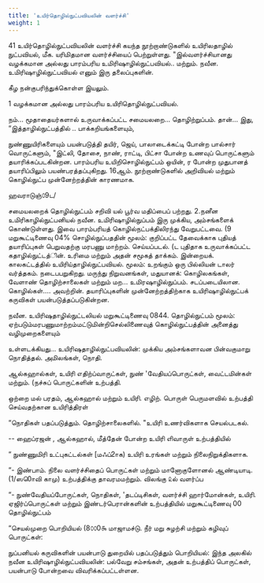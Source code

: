 ```yaml
---
title: 'உயிர்தொழில்நுட்பவியலின்‌ வளர்ச்சி'
weight: 1
---
```




41 உயிர்தொழில்நுட்பவியலின்‌ வளர்ச்சி கயந்த நூற்றாண்டுகளில்‌ உயிரிலதாழில்‌ நுட்பவியல்‌, மீக. யரிமிதமான வளர்ச்சியைப்‌ பெற்றுள்ளது. "இல்வளர்ச்சியானது வழக்கமான அல்லது பாரம்பரிய உமிரிஷாழில்நுட்பவியல்‌.. மற்றும்‌. நவீன. உமிரிஷாழில்நுட்பவியல்‌ எனும்‌ இரு தலைப்புகளின்‌.

கீழ நன்குபரிந்துக்கொள்ள இயலும்‌.

1 வழக்கமான அல்லது பாரம்பரிய உயிரிதொழில்நுட்பவியல்‌.

நம்‌... மூதாதையர்களால்‌ உருவாக்கப்பட்ட சமையலறை... தொழிற்றுப்பம்‌. தான்‌... இது, “இத்தாழில்நுட்பத்தில்‌ .. பாக்கறியங்களையும்‌,

நுண்ணுயிரிகளையும்‌ பயன்படுத்தி தயிர்‌, ஜெய்‌, பாலாடைக்கட்டி போன்ற பால்சார்‌ வொருட்களும்‌, "இட்லி, தோசை, நாண்‌, ராட்டி, பிட்சா போன்ற உணவுப்‌ பொருட்களும்‌ தயாரிக்கப்படகின்றன. பாரம்பரிய உயிறிசொழில்நுட்பம்‌ ஒயின்‌, ர போன்ற முதுபானத்‌ தயாரிப்பிலும்‌ பயண்பரத்தப்புகிறது. 16ஆம்‌. நூற்றாண்டுகளில்‌ அறிவியல்‌ மற்றும்‌ கொழில்நுட்ப முன்னேற்றத்தின்‌ காரணமாக.


ஹவராடுஞ்௦9ட/

சமையலறைக்‌ தொழில்நுட்பம்‌ சறிவி  யல்‌ பூர்வ மதிப்பைப்‌ பற்றது. 2.நனீன உமிரிகாழில்நுட்பனியல்‌ நவீன. உமிரிஷாழில்நுப்பம்‌ இரு முக்கிய, அம்சங்களைக்‌ கொண்டுள்ளது. இவை பாரம்பரியத்‌ கொழில்நட்பக்திலிரந்து வேறுபட்டவை. (9 மறுகூட்டிணைவு 04% சொழில்நுப்பததின்‌ மூலம்‌: குறிப்பட்ட தேவைக்காக புதியத்‌ தயாரிப்புகள்‌ பெறுவதற்கு மரபணு மாற்றம்‌. செய்யப்படல்‌. (ட புதிதாக உருவாக்கப்பட்ட கதாழில்நுட்டத்ின்‌. உரிமை மற்றும்‌ அதன்‌ சமூகத்‌ தாக்கம்‌. இன்றையக்‌. காலகட்டத்தில்‌ உயிரிய்தாழில்நுட்பவியல்‌. மூலம்‌: உறங்கும்‌ ஒரு பில்லியன்‌ டாலர்‌ வர்த்தகம்‌. நடைபபறுகிறது. மருந்து நிறுவனங்கள்‌, மதுயானக்‌: கொழிலகங்கள்‌, வேளாண்‌ தொழிற்சாலைகள்‌ மற்றும்‌ மற... உமிரஷாழில்நுப்பம்‌. சடப்படையிலான. கொழில்கள்‌.... அவற்றின்‌. தயாரிப்புகளின்‌ முன்னேற்றத்திற்காக உயிரிஷாழில்நுட்பக்‌ கருவிகள்‌ பயன்படுத்தப்படுகின்றன.

நவீன. உயிரிஷதாழில்நுட்டலியல்‌ மறுகூட்டிணைவு 0844. தொழில்நுட்பம்‌ மூலம்‌: ஏற்படும்மரபணுமாற்றம்மட்டுமின்றிசெல்லிணைவுத்‌ கொழில்நுட்பத்தின்‌ அனைத்து வழிமுறைகளையும்‌

உள்ளடக்கியது... உயிரிஷதாழில்நுட்பவியலின்‌: முக்கிய அம்சங்களாவன பின்வகுமாறு நொதித்தல்‌. அமிலங்கள்‌, நொதி.

ஆல்கஹால்கள்‌, உயிரி எதிற்ப்வாருட்கள்‌, நுண்‌ 'வேதியப்பொருட்கள்‌, வைட்டமின்கள்‌ மற்றும்‌. (நச்சுப்‌ பொருட்களின்‌ உற்பத்தி.

ஒற்றை மல்‌ பரதம்‌, ஆல்கஹால்‌ மற்றும்‌ உயிரி. எழிற்‌. பொருள்‌ பெருமளவில்‌ உற்பத்தி செய்வதற்கான உயிரித்திரள்‌

“நொதிகள்‌ பதப்படுத்தும்‌. தொழிற்சாலைகளில்‌. "உயிரி உணர்விகளாக செயல்படகல்‌.

\-- ஹைப்ரஜன்‌ , ஆல்கஹால்‌, மீத்தேன்‌ போன்ற உயிரி எிவாருள்‌ உற்பத்தியில்‌

“ நுண்ணுமிரி உட்புகட்டல்கள்‌ \[மஃப்2ாக) உயிரி உரங்கள்‌ மற்றும்‌ நிலைநிறுக்திகளாக.

“- இண்பாம்‌. நிலை வளர்ச்சிதைப்‌ பொருட்கள்‌ மற்றும்‌ மானோகுளோனல்‌ ஆண்டியாடி. (1/ஸ0ொவி காமு) உற்பத்திக்கு தாவரமமற்றும்‌. விலங்கு ௨ல்‌ வளர்ப்ப

“- நுண்வேதியப்போருட்கள்‌, நொதிகள்‌, 'தடப்டிசிகள்‌, வளர்ச்சி ஹார்மோன்கள்‌, உயிரி. ஏஜிர்ப்பொருட்கள்‌ மற்றும்‌ இண்டர்பெரான்களின்‌ உற்பத்தியில்‌ மறுகூட்டிணைவு 00 தொழில்நுட்பம்‌

“செயல்முறை பொறியியல்‌ (8௦௦0௯ மாஜாமச்டு. நீர்‌ மறு சுழற்சி மற்றும்‌ கழிவுப்‌ பொருட்கள்‌:

நுப்பனியல்‌ கருவிகளின்‌ பயன்பாடு துறையில்‌ பதப்படுத்தும்‌ பொறியியல்‌: இந்த அலகில்‌ நவீன உயிரிஷாழில்நுட்பவியலின்‌: பல்வேறு சம்சங்கள்‌, அதன்‌ உற்பத்திப்‌ பொருட்கள்‌, பயன்பாடு போன்றவை விவரிக்கப்பட்டள்ளன.

